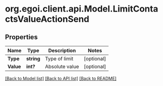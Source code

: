 # org.egoi.client.api.Model.LimitContactsValueActionSend
## Properties

Name | Type | Description | Notes
------------ | ------------- | ------------- | -------------
**Type** | **string** | Type of limit | [optional] 
**Value** | **int?** | Absolute value | [optional] 

[[Back to Model list]](../README.md#documentation-for-models) [[Back to API list]](../README.md#documentation-for-api-endpoints) [[Back to README]](../README.md)

